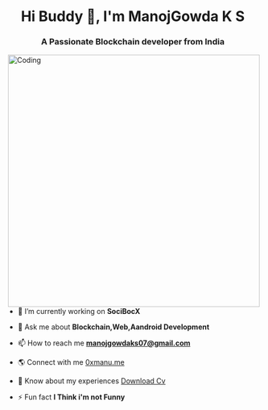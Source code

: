 <h1 align="center">Hi Buddy 👋, I'm ManojGowda K S</h1>
<h3 align="center">A Passionate Blockchain developer from India</h3>
<img align="right" alt="Coding" width="500" src="https://user-images.githubusercontent.com/74038190/225813708-98b745f2-7d22-48cf-9150-083f1b00d6c9.gif">

- 🔭 I’m currently working on **SociBocX**

- 💬 Ask me about **Blockchain,Web,Aandroid Development**

- 📫 How to reach me **manojgowdaks07@gmail.com**
  
- 🌎 Connect with me [0xmanu.me](https://github.com/topics/awesome-readme-template)

- 📄 Know about my experiences [Download Cv](https://github.com/topics/awesome-readme-template)

- ⚡ Fun fact **I Think i'm not Funny**
